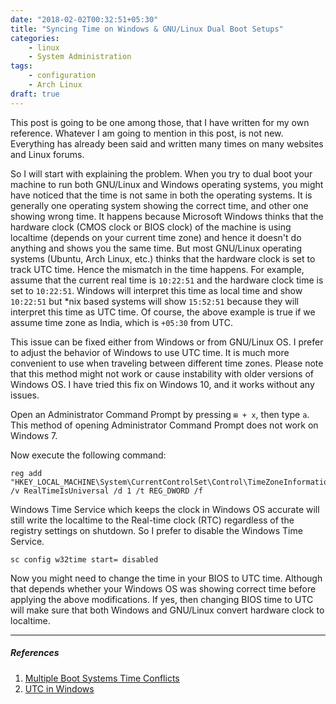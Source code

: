 ```yaml
---
date: "2018-02-02T00:32:51+05:30"
title: "Syncing Time on Windows & GNU/Linux Dual Boot Setups"
categories:
    - linux
    - System Administration
tags:
    - configuration
    - Arch Linux
draft: true
---
```


This post is going to be one among those, that I have written for my own reference. Whatever I am going to mention in this post, is not new. Everything has already been said and written many times on many websites and Linux forums.

So I will start with explaining the problem. When you try to dual boot your machine to run both GNU/Linux and Windows operating systems, you might have noticed that the time is not same in both the operating systems. It is generally one operating system showing the correct time, and other one showing wrong time. It happens because Microsoft Windows thinks that the hardware clock (CMOS clock or BIOS clock) of the machine is using localtime (depends on your current time zone) and hence it doesn't do anything and shows you the same time. But most GNU/Linux operating systems (Ubuntu, Arch Linux, etc.) thinks that the hardware clock is set to track UTC time. Hence the mismatch in the time happens. For example, assume that the current real time is `10:22:51` and the hardware clock time is set to `10:22:51`. Windows will interpret this time as local time and show `10:22:51` but \*nix based systems will show `15:52:51` because they will interpret this time as UTC time. Of course, the above example is true if we assume time zone as India, which is `+05:30` from UTC.

This issue can be fixed either from Windows or from GNU/Linux OS. I prefer to adjust the behavior of Windows to use UTC time. It is much more convenient to use when traveling between different time zones. Please note that this method might not work or cause instability with older versions of Windows OS. I have tried this fix on Windows 10, and it works without any issues.

Open an Administrator Command Prompt by pressing `⊞ + x`, then type `a`. This method of opening Administrator Command Prompt does not work on Windows 7.

Now execute the following command:
```
reg add "HKEY_LOCAL_MACHINE\System\CurrentControlSet\Control\TimeZoneInformation" /v RealTimeIsUniversal /d 1 /t REG_DWORD /f
```

Windows Time Service which keeps the clock in Windows OS accurate will still write the localtime to the Real-time clock (RTC) regardless of the registry settings on shutdown. So I prefer to disable the Windows Time Service.
```
sc config w32time start= disabled
```

Now you might need to change the time in your BIOS to UTC time. Although that depends whether your Windows OS was showing correct time before applying the above modifications. If yes, then changing BIOS time to UTC will make sure that both Windows and GNU/Linux convert hardware clock to localtime.

*****
##### References
1. [Multiple Boot Systems Time Conflicts](https://help.ubuntu.com/community/UbuntuTime#Multiple_Boot_Systems_Time_Conflicts)
2. [UTC in Windows](https://wiki.archlinux.org/index.php/Time#UTC_in_Windows)
